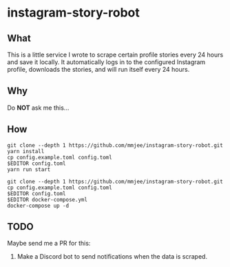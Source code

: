 # instagram-story-robot

## What

This is a little service I wrote to scrape certain profile stories every 24 hours and save it locally. 
It automatically logs in to the configured Instagram profile, downloads the stories, and will run itself every 24 hours.

## Why

Do **NOT** ask me this...

## How

```shell
git clone --depth 1 https://github.com/mmjee/instagram-story-robot.git
yarn install
cp config.example.toml config.toml
$EDITOR config.toml
yarn run start
```

```shell
git clone --depth 1 https://github.com/mmjee/instagram-story-robot.git
cp config.example.toml config.toml
$EDITOR config.toml
$EDITOR docker-compose.yml
docker-compose up -d
```

## TODO

Maybe send me a PR for this:

1. Make a Discord bot to send notifications when the data is scraped.
